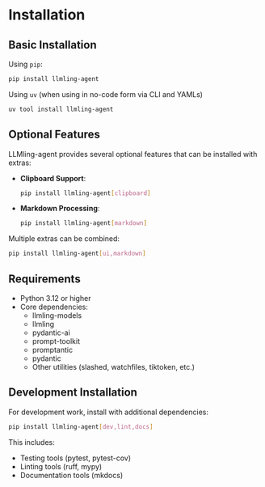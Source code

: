 # Installation

## Basic Installation

Using `pip`:
```bash
pip install llmling-agent
```

Using `uv` (when using in no-code form via CLI and YAMLs)
```bash
uv tool install llmling-agent
```

## Optional Features

LLMling-agent provides several optional features that can be installed with extras:


- **Clipboard Support**:
  ```bash
  pip install llmling-agent[clipboard]
  ```

- **Markdown Processing**:
  ```bash
  pip install llmling-agent[markdown]
  ```


Multiple extras can be combined:
```bash
pip install llmling-agent[ui,markdown]
```

## Requirements

- Python 3.12 or higher
- Core dependencies:
  - llmling-models
  - llmling
  - pydantic-ai
  - prompt-toolkit
  - promptantic
  - pydantic
  - Other utilities (slashed, watchfiles, tiktoken, etc.)

## Development Installation

For development work, install with additional dependencies:
```bash
pip install llmling-agent[dev,lint,docs]
```

This includes:
- Testing tools (pytest, pytest-cov)
- Linting tools (ruff, mypy)
- Documentation tools (mkdocs)
```
